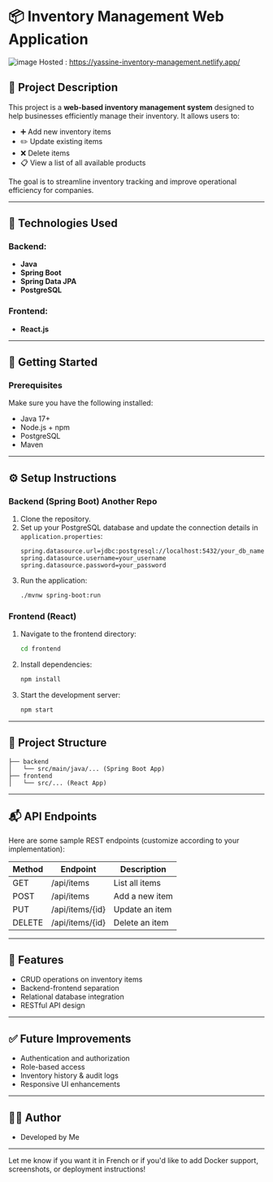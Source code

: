 # 📦 Inventory Management Web Application
![image](https://github.com/user-attachments/assets/c515cef9-922d-41d1-9564-9ddb933d4508)
Hosted : https://yassine-inventory-management.netlify.app/

## 📝 Project Description

This project is a **web-based inventory management system** designed to help businesses efficiently manage their inventory. It allows users to:

- ➕ Add new inventory items  
- ✏️ Update existing items  
- ❌ Delete items  
- 📋 View a list of all available products  

The goal is to streamline inventory tracking and improve operational efficiency for companies.

---

## 🧰 Technologies Used

### Backend:
- **Java**
- **Spring Boot**
- **Spring Data JPA**
- **PostgreSQL**

### Frontend:
- **React.js**

---

## 🚀 Getting Started

### Prerequisites
Make sure you have the following installed:
- Java 17+
- Node.js + npm
- PostgreSQL
- Maven

---

## ⚙️ Setup Instructions

### Backend (Spring Boot) Another Repo
1. Clone the repository.
2. Set up your PostgreSQL database and update the connection details in `application.properties`:
   ```properties
   spring.datasource.url=jdbc:postgresql://localhost:5432/your_db_name
   spring.datasource.username=your_username
   spring.datasource.password=your_password
   ```
3. Run the application:
   ```bash
   ./mvnw spring-boot:run
   ```

### Frontend (React)
1. Navigate to the frontend directory:
   ```bash
   cd frontend
   ```
2. Install dependencies:
   ```bash
   npm install
   ```
3. Start the development server:
   ```bash
   npm start
   ```

---

## 📁 Project Structure

```
├── backend
│   └── src/main/java/... (Spring Boot App)
├── frontend
│   └── src/... (React App)
```

---

## 📬 API Endpoints

Here are some sample REST endpoints (customize according to your implementation):

| Method | Endpoint            | Description             |
|--------|---------------------|-------------------------|
| GET    | /api/items          | List all items          |
| POST   | /api/items          | Add a new item          |
| PUT    | /api/items/{id}     | Update an item          |
| DELETE | /api/items/{id}     | Delete an item          |

---

## 📌 Features

- CRUD operations on inventory items
- Backend-frontend separation
- Relational database integration
- RESTful API design

---

## ✅ Future Improvements

- Authentication and authorization
- Role-based access
- Inventory history & audit logs
- Responsive UI enhancements

---

## 🧑‍💻 Author

- Developed by Me

---

Let me know if you want it in French or if you'd like to add Docker support, screenshots, or deployment instructions!
